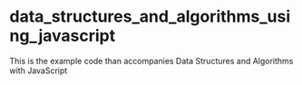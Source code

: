 data_structures_and_algorithms_using_javascript
===============================================

This is the example code than accompanies Data Structures and Algorithms with JavaScript
